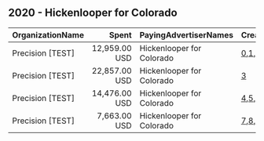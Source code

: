 ## 2020 - Hickenlooper for Colorado 
|OrganizationName|Spent|PayingAdvertiserNames|CreativeUrls|Impressions|Genders|AgeBrackets|CountryCodes|BillingAddresses|CandidateBallotInformation|
|:---|---:|:---|:---|---:|:---|:---|:---|:---|:---|
|Precision [TEST]|12,959.00 USD|Hickenlooper for Colorado|[0](https://www.snap.com/political-ads/asset/f391e4c34dd1eed5ded8090169d47f691cc70541a7cadb6c8752c67c42aebddc?mediaType=mp4),[1](https://www.snap.com/political-ads/asset/74bc080726d66251b2048f70e7ebec25d3022415e112fa18f9bf99acd62cdf09?mediaType=mp4),[2](https://www.snap.com/political-ads/asset/c5c7c4f79c85e133839efa9d5e76321b0eba2eb3e0da6fbf7dac518af5e1775e?mediaType=mp4)|3,646,969||18-34|united states|"1121 14th Street NW Suite 700,Washington,20005,US"|John Hickenlooper|
|Precision [TEST]|22,857.00 USD|Hickenlooper for Colorado|[3](https://www.snap.com/political-ads/asset/7945bf6e22f376d35365b20564bb9fe593ce012092bde9bb1ef2ffcfd014c34c?mediaType=jpg)|4,982,945||18-34|united states|"1121 14th Street NW Suite 700,Washington,20005,US"|John Hickenlooper|
|Precision [TEST]|14,476.00 USD|Hickenlooper for Colorado|[4](https://www.snap.com/political-ads/asset/6e311a949f5f598f918038ba49f8e2607237a7d9530ecbc897239a0754696110?mediaType=mp4),[5](https://www.snap.com/political-ads/asset/ef50d8eb059ddae22d4423d59957705aa040587cc0a6144a288139752bf1d9d1?mediaType=mp4),[6](https://www.snap.com/political-ads/asset/f3a07c798064497b30cf73b80a9a2a94b8ff60fe2f6b42b1d1597bff95400bcd?mediaType=mp4)|4,765,236||18-34|united states|"1121 14th Street NW Suite 700,Washington,20005,US"|John Hickenlooper|
|Precision [TEST]|7,663.00 USD|Hickenlooper for Colorado|[7](https://www.snap.com/political-ads/asset/b5065d90de96739f8e7296681b8454e44739c5ed264741811aa06b10b8621fa3?mediaType=jpg),[8](https://www.snap.com/political-ads/asset/3ca8f76bc3d986a3080e6fde6d673a5845d3d58a02394b4862bdfbb141b04830?mediaType=jpg),[9](https://www.snap.com/political-ads/asset/85569ab365787401bd34c92e3f9d81d5daa2d7829acd9996ce9cc78872fb5aee?mediaType=jpg)|2,182,647||18-34|united states|"1121 14th Street NW Suite 700,Washington,20005,US"|John Hickenlooper|
